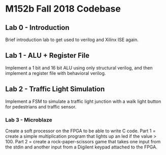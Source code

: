 # M152b Fall 2018 Codebase


## Lab 0 - Introduction
Brief introduction lab to get used to verilog and Xilinx ISE again.

## Lab 1 - ALU + Register File
Implement a 1 bit and 16 bit ALU using only structural verilog, and then implement a register file with behavioral verilog.

## Lab 2 - Traffic Light Simulation
Implement a FSM to simulate a traffic light junction with a walk light button for pedestrians and traffic sensor. 

### Lab 3 - Microblaze
Create a soft processor on the FPGA to be able to write C code. Part 1 = create a simple multiplication program that lights up an led if the value > 100. 
Part 2 = create a rock-paper-scissors game that takes one input from the stdin and another input from a Digilent keypad attached to the FPGA. 
